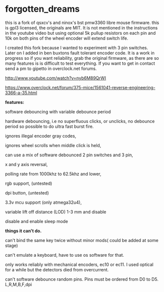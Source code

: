 # forgotten_dreams
this is a fork of qsxcv's and ninox's bst pmw3360 libre mouse firmware. this is gpl3 licensed, the originals are MIT.
It is not mentioned in the instructions in the youtube video but using optional 5k pullup resistors on each pin and 10k
 on both pins of the wheel encoder will extend switch life. 
 
I created this fork because I wanted to experiment with 3 pin switches. Later on I added in ben buxtons fault tolerant encoder code. It is a work in progress so if you want reliability, grab the original firmware,
as there are so many features is is difficult to test everything. 
If you want to get in contact send a pm to gipetto in overclock.net forums.

http://www.youtube.com/watch?v=nyb6M89QrWI

https://www.overclock.net/forum/375-mice/1561041-reverse-engineering-3366-a-35.html

<B> features: </B>

software debouncing with variable debounce period

hardware debouncing, i.e no superfluous clicks, or unclicks, no debounce period so possible to do ultra fast burst fire.

ignores illegal encoder gray codes,

ignores wheel scrolls when middle click is held,

can use a mix of software debounced 2 pin switches and 3 pin,

x and y axis reversal,

polling rate from 1000khz to 62.5khz and lower,

rgb support, (untested)

dpi button, (untested)

3.3v mcu support (only atmega32u4),

variable lift off distance (LOD) 1-3 mm and disable

disable and enable sleep mode

<B> things it can't do.</B>

can't bind the same key twice without minor mods( could be added at some stage)

can't emulate a keyboard, have to use os software for that.

only works reliably with mechanical encoders, ec10 or ec11. I used optical for a while but the detectors died from overcurrent.

can't software debounce random pins. Pins must be ordered from D0 to D5. L,R,M,B,F,dpi
